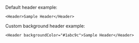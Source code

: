 Default header example:

```react
<Header>Sample Header</Header>
```

Custom background header example:

```react
<Header backgroundColor="#1abc9c">Sample Header</Header>
```
